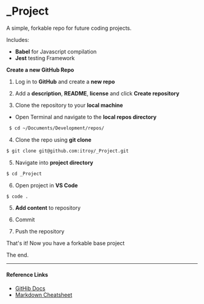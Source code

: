 # _Project

A simple, forkable repo for future coding projects.

Includes:
- **Babel** for Javascript compilation
- **Jest** testing Framework 

<!-- Aim: Log the step by step process to create a forkable base repo for future coding projects. -->

<!-- Goal: make it beautiful -->
<!-- Goal: use cheatsheets -->

<!-- INITIAL SETUP STEPS -->

<!-- Create a new Github Repository on GitHub  -->
<!-- Add a description README license. [Create repository]  -->
<!-- Open Terminal -->
<!-- Navigate to local repos directory -->
<!-- Clone the repo to local directory  -->
<!-- cd into _Project directory  -->
<!-- Open project in VS Code -->

<!-- END: INITIAL SETUP STEPS -->

<!-- ENVIRONMENT Decisions -->
<!-- Use npm -->
<!-- $ npm init -->
<!-- Use Babel to write code in the latest version of Javascript -->
<!-- $ npm install --save-dev @babel/core @babel/cli -->
<!-- Use Jest testing framework -->
<!-- $ npm install --save-dev jest -->
<!-- create index.html -->

<!-- Requirements -->

<!-- END: CREATE ENVIRONMENT STEPS -->


<!-- Update README file -->
<!--  -->




**Create a new GitHub Repo**

 1. Log in to **GitHub** and create a **new repo**

<!-- ![alt text](assets/screenshots/01-github-new.png) -->

2. Add a **description**, **README**, **license** and click **Create repository**

<!-- ![alt text](assets/screenshots/02-github-new.png) -->

3. Clone the repository to your **local machine**
- Open Terminal and navigate to the **local repos directory** 
```bash
 $ cd ~/Documents/Development/repos/
 ``` 
4. Clone the repo using **git clone** 
```bash
$ git clone git@github.com:itroy/_Project.git
```
5. Navigate into **project directory**
```bash
$ cd _Project
```
6. Open project in **VS Code**
```bash
$ code .
```

5. **Add content** to repository

6. Commit

7. Push the repository

That's it! Now you have a forkable base project 

The end.

---

#### **Reference Links**

- [GitHib Docs](https://docs.github.com/en)
- [Markdown Cheatsheet](https://docs.github.com/en)